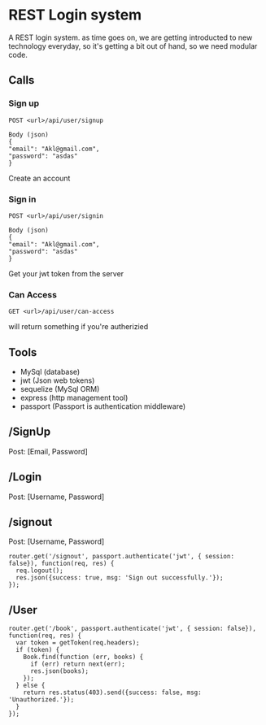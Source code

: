 # REST Login system
A REST login system.
as time goes on, we are getting introducted to new technology everyday, so it's getting a bit out of hand, 
so we need modular code.

## Calls
### Sign up
```
POST <url>/api/user/signup

Body (json)
{
"email": "Akl@gmail.com",
"password": "asdas"
}
```
Create an account

### Sign in
```
POST <url>/api/user/signin

Body (json)
{
"email": "Akl@gmail.com",
"password": "asdas"
}
```
Get your jwt token from the server


### Can Access
```
GET <url>/api/user/can-access
```

will return something if you're autherizied


## Tools
- MySql (database)
- jwt (Json web tokens)
- sequelize (MySql ORM)
- express (http management tool)
- passport (Passport is authentication middleware)

## /SignUp
Post: [Email, Password]   

## /Login
Post: [Username, Password]

## /signout
Post: [Username, Password]

```
router.get('/signout', passport.authenticate('jwt', { session: false}), function(req, res) {
  req.logout();
  res.json({success: true, msg: 'Sign out successfully.'});
});
```

## /User
```
router.get('/book', passport.authenticate('jwt', { session: false}), function(req, res) {
  var token = getToken(req.headers);
  if (token) {
    Book.find(function (err, books) {
      if (err) return next(err);
      res.json(books);
    });
  } else {
    return res.status(403).send({success: false, msg: 'Unauthorized.'});
  }
});
```
